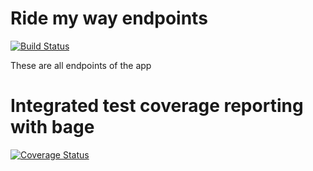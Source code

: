 # Ride my way endpoints


[![Build Status](https://travis-ci.org/Njaya2019/Ride-My-Way.svg?branch=endpoint)](https://travis-ci.org/Njaya2019/Ride-My-Way)


These are all endpoints of the app

# Integrated test coverage reporting with bage

[![Coverage Status](https://coveralls.io/repos/github/Njaya2019/Ride-My-Way/badge.svg)](https://coveralls.io/github/Njaya2019/Ride-My-Way)

